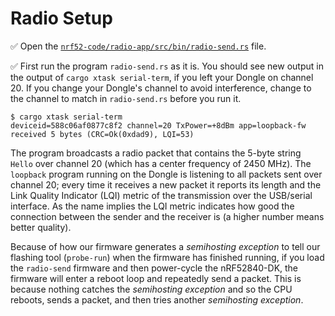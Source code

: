 # Radio Setup

✅ Open the [`nrf52-code/radio-app/src/bin/radio-send.rs`](../../nrf52-code/radio-app/src/bin/radio-send.rs) file.

✅ First run the program `radio-send.rs` as it is. You should see new output in the output of `cargo xtask serial-term`, if you left your Dongle on channel 20. If you change your Dongle's channel to avoid interference, change to the channel to match in `radio-send.rs` before you run it.

```console
$ cargo xtask serial-term
deviceid=588c06af0877c8f2 channel=20 TxPower=+8dBm app=loopback-fw
received 5 bytes (CRC=Ok(0xdad9), LQI=53)
```

The program broadcasts a radio packet that contains the 5-byte string `Hello` over channel 20 (which has a center frequency of 2450 MHz). The `loopback` program running on the Dongle is listening to all packets sent over channel 20; every time it receives a new packet it reports its length and the Link Quality Indicator (LQI) metric of the transmission over the USB/serial interface. As the name implies the LQI metric indicates how good the connection between the sender and the receiver is (a higher number means better quality).

Because of how our firmware generates a *semihosting exception* to tell our flashing tool (`probe-run`) when the firmware has finished running, if you load the `radio-send` firmware and then power-cycle the nRF52840-DK, the firmware will enter a reboot loop and repeatedly send a packet. This is because nothing catches the *semihosting exception* and so the CPU reboots, sends a packet, and then tries another *semihosting exception*.

